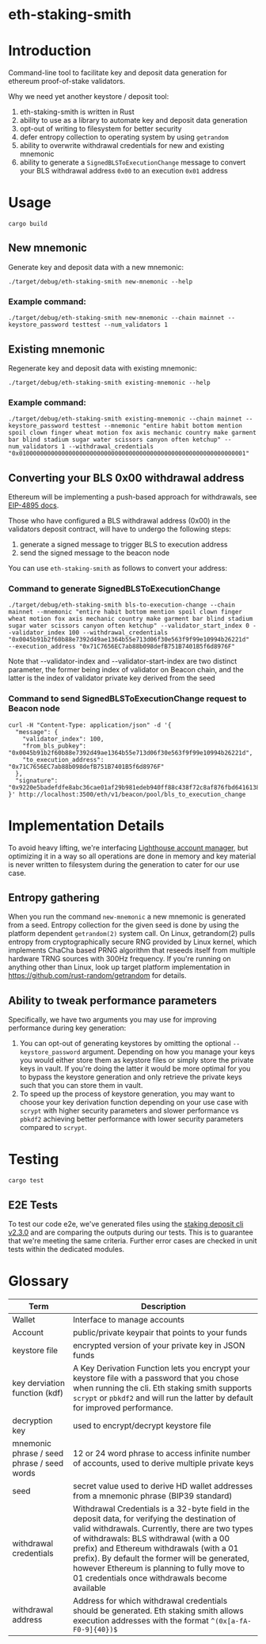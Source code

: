 eth-staking-smith
================

# Introduction

Command-line tool to facilitate key and deposit data generation for ethereum proof-of-stake validators.

Why we need yet another keystore / deposit tool:

1. eth-staking-smith is written in Rust
2. ability to use as a library to automate key and deposit data generation
3. opt-out of writing to filesystem for better security
4. defer entropy collection to operating system by using `getrandom`
5. ability to overwrite withdrawal credentials for new and existing mnemonic
6. ability to generate a `SignedBLSToExecutionChange` message to convert your BLS withdrawal address `0x00` to an execution `0x01` address

# Usage

```
cargo build
```

## New mnemonic 

Generate key and deposit data with a new mnemonic:

```
./target/debug/eth-staking-smith new-mnemonic --help
```

### Example command:

```
./target/debug/eth-staking-smith new-mnemonic --chain mainnet --keystore_password testtest --num_validators 1
```

## Existing mnemonic 

Regenerate key and deposit data with existing mnemonic:

```
./target/debug/eth-staking-smith existing-mnemonic --help
```

### Example command:

```
./target/debug/eth-staking-smith existing-mnemonic --chain mainnet --keystore_password testtest --mnemonic "entire habit bottom mention spoil clown finger wheat motion fox axis mechanic country make garment bar blind stadium sugar water scissors canyon often ketchup" --num_validators 1 --withdrawal_credentials "0x0100000000000000000000000000000000000000000000000000000000000001"
```

## Converting your BLS 0x00 withdrawal address 

Ethereum will be implementing a push-based approach for withdrawals, see [EIP-4895 docs](https://eips.ethereum.org/EIPS/eip-4895).

Those who have configured a BLS withdrawal address (0x00) in the validators deposit contract, will have to undergo the following steps: 
1. generate a signed message to trigger BLS to execution address
2. send the signed message to the beacon node

You can use `eth-staking-smith` as follows to convert your address:

### Command to generate SignedBLSToExecutionChange

```
./target/debug/eth-staking-smith bls-to-execution-change --chain mainnet --mnemonic "entire habit bottom mention spoil clown finger wheat motion fox axis mechanic country make garment bar blind stadium sugar water scissors canyon often ketchup" --validator_start_index 0 --validator_index 100 --withdrawal_credentials "0x0045b91b2f60b88e7392d49ae1364b55e713d06f30e563f9f99e10994b26221d"
--execution_address "0x71C7656EC7ab88b098defB751B7401B5f6d8976F"
```

Note that --validator-index and --validator-start-index are two distinct parameter, the former being index of validator on Beacon chain, and the latter is the index of validator private key derived from the seed

### Command to send SignedBLSToExecutionChange request to Beacon node

```
curl -H "Content-Type: application/json" -d '{
  "message": {
    "validator_index": 100,
    "from_bls_pubkey": "0x0045b91b2f60b88e7392d49ae1364b55e713d06f30e563f9f99e10994b26221d",
    "to_execution_address": "0x71C7656EC7ab88b098defB751B7401B5f6d8976F"
  },
  "signature": "0x9220e5badefdfe8abc36cae01af29b981edeb940ff88c438f72c8af876fbd6416138c85f5348c5ace92a081fa15291aa0ffb856141b871dc807f3ec2fe9c8415cac3d76579c61455ab3938bc162e139d060c8aa13fcd670febe46bf0bb579c5a"
}' http://localhost:3500/eth/v1/beacon/pool/bls_to_execution_change
```

# Implementation Details 
To avoid heavy lifting, we're interfacing [Lighthouse account manager](https://github.com/sigp/lighthouse/blob/stable/account_manager), but optimizing it in a way so all operations are done in memory and key material is never written to filesystem during the generation to cater for our use case.

## Entropy gathering
When you run the command `new-mnemonic` a new mnemonic is generated from a seed. Entropy collection for the given seed is done by using the platform dependent `getrandom(2)` system call. On Linux, getrandom(2) pulls entropy from cryptographically secure RNG provided by Linux kernel, which implements ChaCha based PRNG algorithm that reseeds itself from multiple hardware TRNG sources with 300Hz frequency. If you're running on anything other than Linux, look up target platform implementation in https://github.com/rust-random/getrandom for details.

## Ability to tweak performance parameters
Specifically, we have two arguments you may use for improving performance during key generation: 
1. You can opt-out of generating keystores by omitting the optional `--keystore_password` argument. Depending on how you manage your keys you would either store them as keystore files or simply store the private keys in vault. If you're doing the latter it would be more optimal for you to bypass the keystore generation and only retrieve the private keys such that you can store them in vault.
2. To speed up the process of keystore generation, you may want to choose your key derivation function depending on your use case with `scrypt` with higher security parameters and slower performance vs `pbkdf2` achieving better performance with lower security parameters compared to `scrypt`.

# Testing 

```
cargo test
```

## E2E Tests
To test our code e2e, we've generated files using the [staking deposit cli v2.3.0](https://github.com/ethereum/staking-deposit-cli/releases/tag/v2.3.0) and are comparing the outputs during our tests. This is to guarantee that we're meeting the same criteria. Further error cases are checked in unit tests within the dedicated modules.

# Glossary

| Term      | Description |
| ----------- | ----------- |
| Wallet      | Interface to manage accounts       |
| Account   | public/private keypair that points to your funds        |
| keystore file   | encrypted version of your private key in JSON funds        |
| key derviation function (kdf)   |  A Key Derivation Function lets you encrypt your keystore file with a password that you chose when running the cli. Eth staking smith supports `scrypt` or `pbkdf2` and will run the latter by default for improved performance.      |
| decryption key   |    used to encrypt/decrypt keystore file    |
| mnemonic phrase / seed phrase / seed words   | 12 or 24 word phrase to access infinite number of accounts, used to derive multiple private keys        |
| seed   | secret value used to derive HD wallet addresses from a mnemonic phrase (BIP39 standard)       |
| withdrawal credentials   |    Withdrawal Credentials is a 32-byte field in the deposit data, for verifying the destination of valid withdrawals. Currently, there are two types of withdrawals: BLS withdrawal (with a 00 prefix) and Ethereum withdrawals (with a 01 prefix). By default the former will be generated, however Ethereum is planning to fully move to 01 credentials once withdrawals become available |
| withdrawal address   |  Address for which withdrawal credentials should be generated. Eth staking smith allows execution addresses with the format `^(0x[a-fA-F0-9]{40})$` |